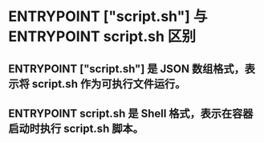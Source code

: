 # ENTRYPOINT ["script.sh"] 与 ENTRYPOINT script.sh 区别
## ENTRYPOINT ["script.sh"] 是 JSON 数组格式，表示将 script.sh 作为可执行文件运行。
## ENTRYPOINT script.sh 是 Shell 格式，表示在容器启动时执行 script.sh 脚本。